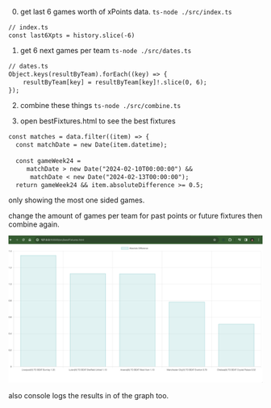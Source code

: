 0. get last 6 games worth of xPoints data. `ts-node ./src/index.ts`

```
// index.ts
const last6Xpts = history.slice(-6)
```

1. get 6 next games per team `ts-node ./src/dates.ts`

```
// dates.ts
Object.keys(resultByTeam).forEach((key) => {
    resultByTeam[key] = resultByTeam[key]!.slice(0, 6);
});
```

2. combine these things `ts-node ./src/combine.ts`

3. open bestFixtures.html to see the best fixtures

```
const matches = data.filter((item) => {
  const matchDate = new Date(item.datetime);

  const gameWeek24 =
     matchDate > new Date("2024-02-10T00:00:00") &&
      matchDate < new Date("2024-02-13T00:00:00");
  return gameWeek24 && item.absoluteDifference >= 0.5;
```

only showing the most one sided games.

change the amount of games per team for past points or future fixtures then combine again.

![example](<Screenshot 2024-02-04 at 14.47.48.png>)

also console logs the results in of the graph too.
